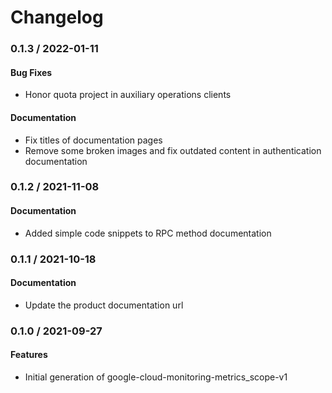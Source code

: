 # Changelog

### 0.1.3 / 2022-01-11

#### Bug Fixes

* Honor quota project in auxiliary operations clients

#### Documentation

* Fix titles of documentation pages
* Remove some broken images and fix outdated content in authentication documentation

### 0.1.2 / 2021-11-08

#### Documentation

* Added simple code snippets to RPC method documentation

### 0.1.1 / 2021-10-18

#### Documentation

* Update the product documentation url

### 0.1.0 / 2021-09-27

#### Features

* Initial generation of google-cloud-monitoring-metrics_scope-v1
